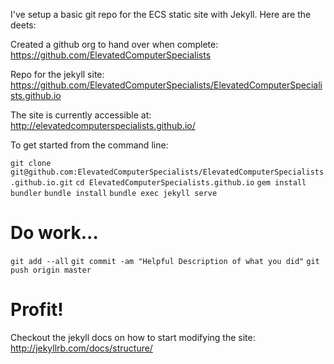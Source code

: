 I've setup a basic git repo for the ECS static site with Jekyll. Here are the deets:

Created a github org to hand over when complete: <https://github.com/ElevatedComputerSpecialists>

Repo for the jekyll site: <https://github.com/ElevatedComputerSpecialists/ElevatedComputerSpecialists.github.io>

The site is currently accessible at: <http://elevatedcomputerspecialists.github.io/>

To get started from the command line:

`git clone git@github.com:ElevatedComputerSpecialists/ElevatedComputerSpecialists.github.io.git`
`cd ElevatedComputerSpecialists.github.io`
`gem install bundler`
`bundle install`
`bundle exec jekyll serve`

# Do work...

`git add --all`
`git commit -am "Helpful Description of what you did"`
`git push origin master`

# Profit!

Checkout the jekyll docs on how to start modifying the site: <http://jekyllrb.com/docs/structure/>